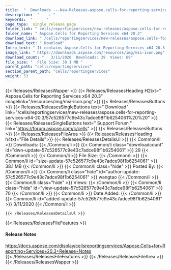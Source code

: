```yaml
---
title:  "  Downloads ---New-Releases-aspose.cells-for-reporting-services-x64-20.3 . " 
description:  "    . " 
keywords:  "    . " 
page_type:  single_release_page
folder_link: " cells/reportingservices/new-releases/aspose.cells-for-reporting-services-x64-20.3/"
folder_name: " Aspose.Cells for Reporting Services x64 20.3"
download_link: " /cells/reportingservices/new-releases/aspose.cells-for-reporting-services-x64-20.3/57c526577c9e43c7adce98f1b6254061"
download_text: " Download"
Intro_text: " It contains Aspose.Cells for Reporting Services x64 20.3 release."
image_link: " https://downloads.aspose.com/resources/img/msi-icon.png"
download_count: "   3/11/2020  Downloads: 29  Views: 69"
file_size: "  File Size: 38.1 MB "
parent_path: "cells/reportingservices"
section_parent_path: "cells/reportingservices"
weight: 53 
---
```


{{< Releases/ReleasesWapper >}}
  {{< Releases/ReleasesHeading H2txt=" Aspose.Cells for Reporting Services x64 20.3" imagelink="/resources/img/msi-icon.png">}}
  {{< Releases/ReleasesButtons >}}
    {{< Releases/ReleasesSingleButtons text=" Download" link="/cells/reportingservices/new-releases/aspose.cells-for-reporting-services-x64-20.3/57c526577c9e43c7adce98f1b6254061%20%20" >}}
    {{< Releases/ReleasesSingleButtons text=" Support Forum " link="https://forum.aspose.com/c/cells" >}}
  {{< Releases/ReleasesButtons >}}
  {{< Releases/ReleasesFileArea >}}
    {{< Releases/ReleasesHeading h4txt="File Details">}}
    {{< Releases/ReleasesDetailsUl >}}
            {{< Common/li  >}} Downloads: {{< /Common/li >}} 
      {{< Common/li class="downloadcount" id="dwn-update-57c526577c9e43c7adce98f1b6254061" >}} 29 {{< /Common/li >}} 
      {{< Common/li  >}} File Size: {{< /Common/li >}} 
      {{< Common/li id="size-update-57c526577c9e43c7adce98f1b6254061" >}} 38.1 MB {{< /Common/li >}} 
      {{< Common/li  class="hide" >}} Posted By: {{< /Common/li >}} 
      {{< Common/li class="hide" id="author-update-57c526577c9e43c7adce98f1b6254061" >}} wangtao {{< /Common/li >}} 
      {{< Common/li class="hide"  >}} Views: {{< /Common/li >}} 
      {{< Common/li class="hide" id="view-update-57c526577c9e43c7adce98f1b6254061" >}} 70 {{< /Common/li >}} 
      {{< Common/li  >}} Date Added: {{< /Common/li >}} 
      {{< Common/li id="added-update-57c526577c9e43c7adce98f1b6254061" >}} 3/11/2020 {{< /Common/li >}} 

    {{< /Releases/ReleasesDetailsUl >}}

  {{< Releases/ReleasesFileFeatures >}}
      <h4>Release Notes</h4><div><a href="https://docs.aspose.com/display/cellsreportingservices/Aspose.Cells+for+Reporting+Services+20.3+Release+Notes">https://docs.aspose.com/display/cellsreportingservices/Aspose.Cells+for+Reporting+Services+20.3+Release+Notes</a></div>
  {{< /Releases/ReleasesFileFeatures >}}
 {{< /Releases/ReleasesFileArea >}}
{{< /Releases/ReleasesWapper >}}


